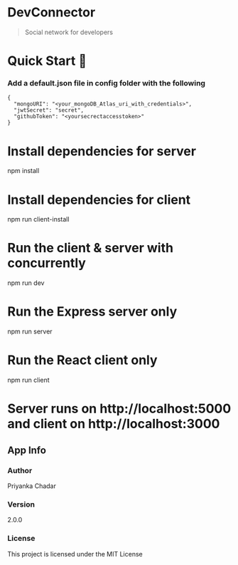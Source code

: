 # DevConnector

> Social network for developers

# Quick Start 🚀

### Add a default.json file in config folder with the following

```
{
  "mongoURI": "<your_mongoDB_Atlas_uri_with_credentials>",
  "jwtSecret": "secret",
  "githubToken": "<yoursecrectaccesstoken>"
}
```

# Install dependencies for server

npm install

# Install dependencies for client

npm run client-install

# Run the client & server with concurrently

npm run dev

# Run the Express server only

npm run server

# Run the React client only

npm run client

# Server runs on http://localhost:5000 and client on http://localhost:3000

## App Info

### Author

Priyanka Chadar

### Version

2.0.0

### License

This project is licensed under the MIT License

